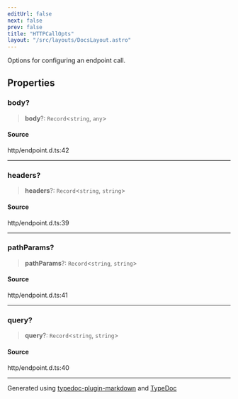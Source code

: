 ```yaml
---
editUrl: false
next: false
prev: false
title: "HTTPCallOpts"
layout: "/src/layouts/DocsLayout.astro"
---
```


Options for configuring an endpoint call.

## Properties

### body?

> **body**?: `Record`\<`string`, `any`\>

#### Source

http/endpoint.d.ts:42

***

### headers?

> **headers**?: `Record`\<`string`, `string`\>

#### Source

http/endpoint.d.ts:39

***

### pathParams?

> **pathParams**?: `Record`\<`string`, `string`\>

#### Source

http/endpoint.d.ts:41

***

### query?

> **query**?: `Record`\<`string`, `string`\>

#### Source

http/endpoint.d.ts:40

***

Generated using [typedoc-plugin-markdown](https://www.npmjs.com/package/typedoc-plugin-markdown) and [TypeDoc](https://typedoc.org/)
